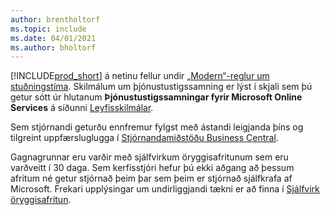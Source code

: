 ```yaml
---
author: brentholtorf
ms.topic: include
ms.date: 04/01/2021
ms.author: bholtorf
---
```

[!INCLUDE[prod_short](prod_short.md)] á netinu fellur undir [„Modern“-reglur um stuðningstíma](https://support.microsoft.com/help/30881/modern-lifecycle-policy). Skilmálum um þjónustustigssamning er lýst í skjali sem þú getur sótt úr hlutanum **Þjónustustigssamningar fyrir Microsoft Online Services** á síðunni [Leyfisskilmálar](https://www.microsoft.com/licensing/product-licensing/products).  

Sem stjórnandi geturðu ennfremur fylgst með ástandi leigjanda þíns og tilgreint uppfærsluglugga í [Stjórnandamiðstöðu Business Central](/dynamics365/business-central/dev-itpro/administration/tenant-admin-center).  

Gagnagrunnar eru varðir með sjálfvirkum öryggisafritunum sem eru varðveitt í 30 daga. Sem kerfisstjóri hefur þú ekki aðgang að þessum afritum né getur stjórnað þeim þar sem þeim er stjórnað sjálfkrafa af Microsoft. Frekari upplýsingar um undirliggjandi tækni er að finna í [Sjálfvirk öryggisafritun](/azure/sql-database/sql-database-automated-backups).  

